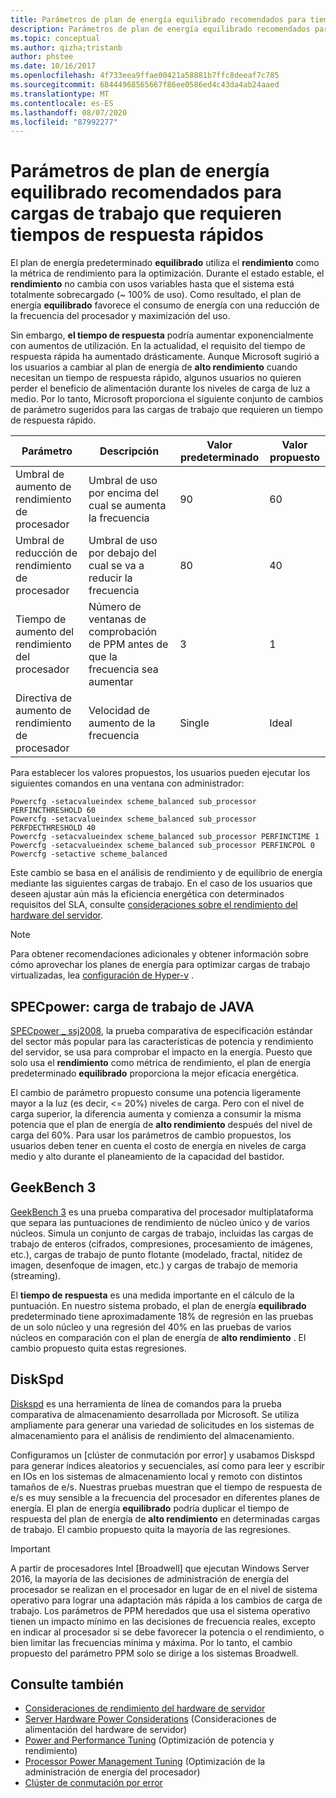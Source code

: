 ```yaml
---
title: Parámetros de plan de energía equilibrado recomendados para tiempos de respuesta rápidos
description: Parámetros de plan de energía equilibrado recomendados para tiempos de respuesta rápidos
ms.topic: conceptual
ms.author: qizha;tristanb
author: phstee
ms.date: 10/16/2017
ms.openlocfilehash: 4f733eea9ffae00421a58881b7ffc8deeaf7c785
ms.sourcegitcommit: 68444968565667f86ee0586ed4c43da4ab24aaed
ms.translationtype: MT
ms.contentlocale: es-ES
ms.lasthandoff: 08/07/2020
ms.locfileid: "87992277"
---
```

# <a name="recommended-balanced-power-plan-parameters-for-workloads-requiring-quick-response-times"></a>Parámetros de plan de energía equilibrado recomendados para cargas de trabajo que requieren tiempos de respuesta rápidos

El plan de energía predeterminado **equilibrado** utiliza el **rendimiento** como la métrica de rendimiento para la optimización. Durante el estado estable, el **rendimiento** no cambia con usos variables hasta que el sistema está totalmente sobrecargado (~ 100% de uso).  Como resultado, el plan de energía **equilibrado** favorece el consumo de energía con una reducción de la frecuencia del procesador y maximización del uso.

Sin embargo, **el tiempo de respuesta** podría aumentar exponencialmente con aumentos de utilización. En la actualidad, el requisito del tiempo de respuesta rápida ha aumentado drásticamente. Aunque Microsoft sugirió a los usuarios a cambiar al plan de energía de **alto rendimiento** cuando necesitan un tiempo de respuesta rápido, algunos usuarios no quieren perder el beneficio de alimentación durante los niveles de carga de luz a medio. Por lo tanto, Microsoft proporciona el siguiente conjunto de cambios de parámetro sugeridos para las cargas de trabajo que requieren un tiempo de respuesta rápido.


| Parámetro | Descripción | Valor predeterminado | Valor propuesto |
|------------------------|--------------------------------------------------------------------------------------------------------------------------------------------------------|----------------------------------------------------------------------------------|-----------------------------------------------------------------------------------------------------------------------------------------------------------|
| Umbral de aumento de rendimiento de procesador | Umbral de uso por encima del cual se aumenta la frecuencia | 90 | 60 |
| Umbral de reducción de rendimiento de procesador | Umbral de uso por debajo del cual se va a reducir la frecuencia | 80 | 40 |
| Tiempo de aumento del rendimiento del procesador | Número de ventanas de comprobación de PPM antes de que la frecuencia sea aumentar | 3 | 1 |
| Directiva de aumento de rendimiento de procesador | Velocidad de aumento de la frecuencia | Single | Ideal |

Para establecer los valores propuestos, los usuarios pueden ejecutar los siguientes comandos en una ventana con administrador:

``` syntax
Powercfg -setacvalueindex scheme_balanced sub_processor PERFINCTHRESHOLD 60
Powercfg -setacvalueindex scheme_balanced sub_processor PERFDECTHRESHOLD 40
Powercfg -setacvalueindex scheme_balanced sub_processor PERFINCTIME 1
Powercfg -setacvalueindex scheme_balanced sub_processor PERFINCPOL 0
Powercfg -setactive scheme_balanced
```

Este cambio se basa en el análisis de rendimiento y de equilibrio de energía mediante las siguientes cargas de trabajo. En el caso de los usuarios que deseen ajustar aún más la eficiencia energética con determinados requisitos del SLA, consulte [consideraciones sobre el rendimiento del hardware del servidor](../power.md).

>[!Note]
> Para obtener recomendaciones adicionales y obtener información sobre cómo aprovechar los planes de energía para optimizar cargas de trabajo virtualizadas, lea [configuración de Hyper-v](../../role/hyper-v-server/configuration.md) .

## <a name="specpower--java-workload"></a>SPECpower: carga de trabajo de JAVA

[SPECpower \_ ssj2008](http://spec.org/power_ssj2008/), la prueba comparativa de especificación estándar del sector más popular para las características de potencia y rendimiento del servidor, se usa para comprobar el impacto en la energía. Puesto que solo usa el **rendimiento** como métrica de rendimiento, el plan de energía predeterminado **equilibrado** proporciona la mejor eficacia energética.

El cambio de parámetro propuesto consume una potencia ligeramente mayor a la luz (es decir, <= 20%) niveles de carga. Pero con el nivel de carga superior, la diferencia aumenta y comienza a consumir la misma potencia que el plan de energía de **alto rendimiento** después del nivel de carga del 60%. Para usar los parámetros de cambio propuestos, los usuarios deben tener en cuenta el costo de energía en niveles de carga medio y alto durante el planeamiento de la capacidad del bastidor.

## <a name="geekbench-3"></a>GeekBench 3

[GeekBench 3](http://www.geekbench.com/geekbench3/) es una prueba comparativa del procesador multiplataforma que separa las puntuaciones de rendimiento de núcleo único y de varios núcleos. Simula un conjunto de cargas de trabajo, incluidas las cargas de trabajo de enteros (cifrados, compresiones, procesamiento de imágenes, etc.), cargas de trabajo de punto flotante (modelado, fractal, nitidez de imagen, desenfoque de imagen, etc.) y cargas de trabajo de memoria (streaming).

El **tiempo de respuesta** es una medida importante en el cálculo de la puntuación. En nuestro sistema probado, el plan de energía **equilibrado** predeterminado tiene aproximadamente 18% de regresión en las pruebas de un solo núcleo y una regresión del 40% en las pruebas de varios núcleos en comparación con el plan de energía de **alto rendimiento** . El cambio propuesto quita estas regresiones.

## <a name="diskspd"></a>DiskSpd

[Diskspd](https://en.wikipedia.org/wiki/Diskspd) es una herramienta de línea de comandos para la prueba comparativa de almacenamiento desarrollada por Microsoft. Se utiliza ampliamente para generar una variedad de solicitudes en los sistemas de almacenamiento para el análisis de rendimiento del almacenamiento.

Configuramos un [clúster de conmutación por error] y usabamos Diskspd para generar índices aleatorios y secuenciales, así como para leer y escribir en IOs en los sistemas de almacenamiento local y remoto con distintos tamaños de e/s. Nuestras pruebas muestran que el tiempo de respuesta de e/s es muy sensible a la frecuencia del procesador en diferentes planes de energía. El plan de energía **equilibrado** podría duplicar el tiempo de respuesta del plan de energía de **alto rendimiento** en determinadas cargas de trabajo. El cambio propuesto quita la mayoría de las regresiones.

>[!Important]
>A partir de procesadores Intel [Broadwell] que ejecutan Windows Server 2016, la mayoría de las decisiones de administración de energía del procesador se realizan en el procesador en lugar de en el nivel de sistema operativo para lograr una adaptación más rápida a los cambios de carga de trabajo. Los parámetros de PPM heredados que usa el sistema operativo tienen un impacto mínimo en las decisiones de frecuencia reales, excepto en indicar al procesador si se debe favorecer la potencia o el rendimiento, o bien limitar las frecuencias mínima y máxima. Por lo tanto, el cambio propuesto del parámetro PPM solo se dirige a los sistemas Broadwell.

## <a name="see-also"></a>Consulte también
- [Consideraciones de rendimiento del hardware de servidor](../index.md)
- [Server Hardware Power Considerations](../power.md) (Consideraciones de alimentación del hardware de servidor)
- [Power and Performance Tuning](power-performance-tuning.md) (Optimización de potencia y rendimiento)
- [Processor Power Management Tuning](processor-power-management-tuning.md) (Optimización de la administración de energía del procesador)
- [Clúster de conmutación por error](/previous-versions/windows/it-pro/windows-server-2008-R2-and-2008/cc725923(v=ws.10))